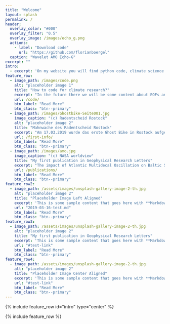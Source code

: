 ```yaml
---
title: "Welcome"
layout: splash
permalink: /
header:
  overlay_color: "#000"
  overlay_filter: "0.5"
  overlay_image: /images/echo_g.png
  actions:
    - label: "Download code"
      url: "https://github.com/florianboergel"
  caption: "Wavelet AMO Echo-G"
excerpt: ""
intro: 
  - excerpt: 'On my website you will find python code, climate science and sometimes me talking politics.'
feature_row:
  - image_path: /images/code.png
    alt: "placeholder image 1"
    title: "How to code for climate research?"
    excerpt: "In the future there we will be some content about EOFs and wavelet anaylsis using python"
    url: /code/
    btn_label: "Read More"
    btn_class: "btn--primary"
  - image_path: /images/Ghostbike-Seite001.jpg
    image_caption: "(c) Radentscheid Rostock"
    alt: "placeholder image 2"
    title: "Mahnwache des Radentscheid Rostock"
    excerpt: "Am 17.03.2019 wurde das erste Ghost Bike in Rostock aufgestellt."
    url: /first-info/
    btn_label: "Read More"
    btn_class: "btn--primary"
  - image_path: /images/amo.jpg
    image_caption: "(c) NASA worldview"
    title: "My first publication in Geophysical Research Letters"
    excerpt: "The impact of Atlantic Multidecal Oscillation on Baltic Sea Variability"
    url: /publications/
    btn_label: "Read More"
    btn_class: "btn--primary"
feature_row2:
  - image_path: /assets/images/unsplash-gallery-image-2-th.jpg
    alt: "placeholder image 2"
    title: "Placeholder Image Left Aligned"
    excerpt: 'This is some sample content that goes here with **Markdown** formatting. Left aligned with `type="left"`'
    url: "2019-03-16-test.md"
    btn_label: "Read More"
    btn_class: "btn--primary"
feature_row3:
  - image_path: /assets/images/unsplash-gallery-image-2-th.jpg
    alt: "placeholder image 2"
    title: "My first publication in Geophysical Research Letters"
    excerpt: 'This is some sample content that goes here with **Markdown** formatting. Right aligned with `type="right"`'
    url: "#test-link"
    btn_label: "Read More"
    btn_class: "btn--primary"
feature_row4:
  - image_path: /assets/images/unsplash-gallery-image-2-th.jpg
    alt: "placeholder image 2"
    title: "Placeholder Image Center Aligned"
    excerpt: 'This is some sample content that goes here with **Markdown** formatting. Centered with `type="center"`'
    url: "#test-link"
    btn_label: "Read More"
    btn_class: "btn--primary"
---
```


{% include feature_row id="intro" type="center" %}

{% include feature_row %}

